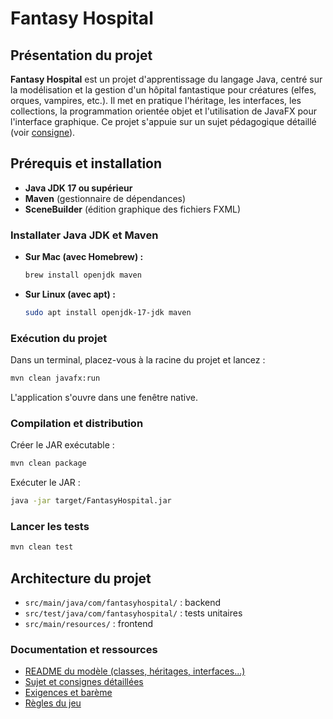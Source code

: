 # Fantasy Hospital

## Présentation du projet

**Fantasy Hospital** est un projet d'apprentissage du langage Java, centré sur la modélisation et la gestion d'un hôpital fantastique pour créatures (elfes, orques, vampires, etc.). Il met en pratique l'héritage, les interfaces, les collections, la programmation orientée objet et l'utilisation de JavaFX pour l'interface graphique. Ce projet s'appuie sur un sujet pédagogique détaillé (voir [consigne](docs/instruction)).

## Prérequis et installation

- **Java JDK 17 ou supérieur**
- **Maven** (gestionnaire de dépendances)
- **SceneBuilder** (édition graphique des fichiers FXML)

### Installater Java JDK et Maven

- **Sur Mac (avec Homebrew) :**
  ```sh
  brew install openjdk maven
  ```
- **Sur Linux (avec apt) :**
  ```sh
  sudo apt install openjdk-17-jdk maven
  ```

### Exécution du projet

Dans un terminal, placez-vous à la racine du projet et lancez :

```sh
mvn clean javafx:run
```

L'application s'ouvre dans une fenêtre native.

### Compilation et distribution

Créer le JAR exécutable :

```sh
mvn clean package
```

Exécuter le JAR :

```sh
java -jar target/FantasyHospital.jar
```

### Lancer les tests

```sh
mvn clean test
```

## Architecture du projet

- `src/main/java/com/fantasyhospital/` : backend
- `src/test/java/com/fantasyhospital/` : tests unitaires
- `src/main/resources/` : frontend

### Documentation et ressources
- [README du modèle (classes, héritages, interfaces...)](docs/models.md)
- [Sujet et consignes détaillées](docs/instruction)
- [Exigences et barème](docs/requirements)
- [Règles du jeu](docs/rules)
